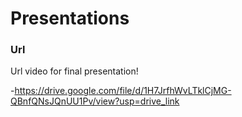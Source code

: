 # Presentations

### Url 

Url video for final presentation!

-https://drive.google.com/file/d/1H7JrfhWvLTklCjMG-QBnfQNsJQnUU1Pv/view?usp=drive_link
